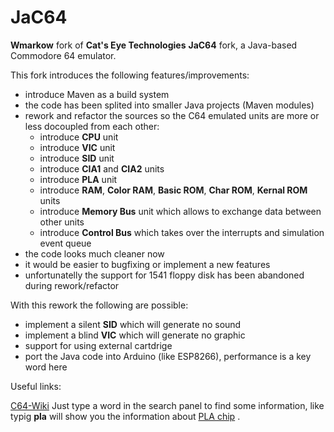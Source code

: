 # JaC64
**Wmarkow** fork of **Cat's Eye Technologies** **JaC64** fork, a Java-based Commodore 64 emulator.

This fork introduces the following features/improvements:
 * introduce Maven as a build system
 * the code has been splited into smaller Java projects (Maven modules)
 * rework and refactor the sources so the C64 emulated units are more or less docoupled from each other:
   * introduce **CPU** unit
   * introduce **VIC** unit
   * introduce **SID** unit
   * introduce **CIA1** and **CIA2** units
   * introduce **PLA** unit
   * introduce **RAM**, **Color RAM**, **Basic ROM**, **Char ROM**, **Kernal ROM** units
   * introduce **Memory Bus** unit which allows to exchange data between other units
   * introduce **Control Bus** which takes over the interrupts and simulation event queue
 * the code looks much cleaner now
 * it would be easier to bugfixing or implement a new features
 * unfortunatelly the support for 1541 floppy disk has been abandoned during rework/refactor
 
 
With this rework the following are possible:
 * implement a silent **SID** which will generate no sound
 * implement a blind **VIC** which will generate no graphic
 * support for using external cartdrige
 * port the Java code into Arduino (like ESP8266), performance is a key word here


Useful links:

[C64-Wiki](https://www.c64-wiki.com/) Just type a word in the search panel to find some information, like typig **pla** will show you the information about [PLA chip](https://www.c64-wiki.com/wiki/PLA_(C64_chip)) .
